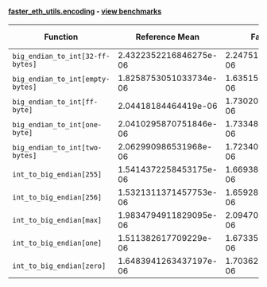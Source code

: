 #### [faster_eth_utils.encoding](https://github.com/BobTheBuidler/faster-eth-utils/blob/master/faster_eth_utils/encoding.py) - [view benchmarks](https://github.com/BobTheBuidler/faster-eth-utils/blob/master/benchmarks/test_encoding_benchmarks.py)

| Function | Reference Mean | Faster Mean | % Change | Speedup (%) | x Faster | Faster |
|----------|---------------|-------------|----------|-------------|----------|--------|
| `big_endian_to_int[32-ff-bytes]` | 2.4322352216846275e-06 | 2.247519532505226e-06 | 7.59% | 8.22% | 1.08x | ✅ |
| `big_endian_to_int[empty-bytes]` | 1.8258753051033734e-06 | 1.635150300619197e-06 | 10.45% | 11.66% | 1.12x | ✅ |
| `big_endian_to_int[ff-byte]` | 2.04418184464419e-06 | 1.7302066891409005e-06 | 15.36% | 18.15% | 1.18x | ✅ |
| `big_endian_to_int[one-byte]` | 2.0410295870751846e-06 | 1.7334897761570808e-06 | 15.07% | 17.74% | 1.18x | ✅ |
| `big_endian_to_int[two-bytes]` | 2.062990986531968e-06 | 1.723403254781786e-06 | 16.46% | 19.70% | 1.20x | ✅ |
| `int_to_big_endian[255]` | 1.5414372258453175e-06 | 1.6693802343147517e-06 | -8.30% | -7.66% | 0.92x | ❌ |
| `int_to_big_endian[256]` | 1.5321311371457753e-06 | 1.6592839778600393e-06 | -8.30% | -7.66% | 0.92x | ❌ |
| `int_to_big_endian[max]` | 1.9834794911829095e-06 | 2.0947022017363523e-06 | -5.61% | -5.31% | 0.95x | ❌ |
| `int_to_big_endian[one]` | 1.511382617709229e-06 | 1.6733567239021426e-06 | -10.72% | -9.68% | 0.90x | ❌ |
| `int_to_big_endian[zero]` | 1.6483941263437197e-06 | 1.7036200797961487e-06 | -3.35% | -3.24% | 0.97x | ❌ |
